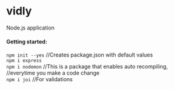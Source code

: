 # vidly
Node.js application

#### Getting started:

`npm init --yes` //Creates package.json with default values  
`npm i express`  
`npm i nodemon` //This is a package that enables auto recompiling,  
                //everytime you make a code change  
`npm i joi` //For validations
